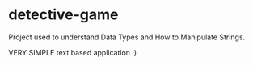 # detective-game

Project used to understand Data Types and How to Manipulate Strings.

VERY SIMPLE text based application :)
